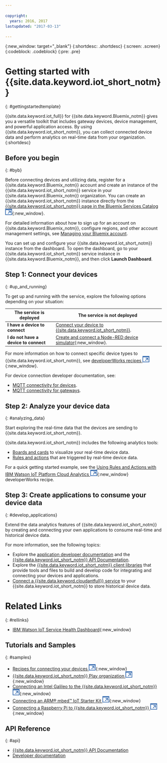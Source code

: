 ```yaml
---

copyright:
  years: 2016, 2017
lastupdated: "2017-03-13"

---
```


{:new_window: target="_blank"}
{:shortdesc: .shortdesc}
{:screen: .screen}
{:codeblock: .codeblock}
{:pre: .pre}

# Getting started with {{site.data.keyword.iot_short_notm}}
{: #gettingstartedtemplate}

{{site.data.keyword.iot_full}} for {{site.data.keyword.Bluemix_notm}} gives you a versatile toolkit that includes gateway devices, device management, and powerful application access. By using {{site.data.keyword.iot_short_notm}}, you can collect connected device data and perform analytics on real-time data from your organization.
{:shortdesc}

## Before you begin
{: #byb}

Before connecting devices and utilizing data, register for a {{site.data.keyword.Bluemix_notm}} account and create an instance of the {{site.data.keyword.iot_short_notm}} service in your {{site.data.keyword.Bluemix_notm}} organization. You can create an {{site.data.keyword.iot_short_notm}} instance directly from the [{{site.data.keyword.iot_short_notm}} page in the Bluemix Services Catalog ![External link icon](../../icons/launch-glyph.svg "External link icon")](https://console.{DomainName}/catalog/services/internet-of-things-platform/){:new_window}.  

For detailed information about how to sign up for an account on {{site.data.keyword.Bluemix_notm}}, configure regions, and other account management settings, see [Managing your Bluemix account](https://console.ng.bluemix.net/docs/admin/account.html#signup).

You can set up and configure your {{site.data.keyword.iot_short_notm}} instance from the dashboard. To open the dashboard, go to your {{site.data.keyword.iot_short_notm}} service instance in  {{site.data.keyword.Bluemix_notm}}, and then click **Launch Dashboard**.

## Step 1: Connect your devices
{: #up_and_running}

To get up and running with the service, explore the following options depending on your situation:

   |   The service is deployed | The service is not deployed
  ------------- | -------------
  **I have a device to connect** | [Connect your device to {{site.data.keyword.iot_short_notm}}](iotplatform_task.html#iotplatform_task).| Explore device connection in the [Play organization demo ![External link icon](../../icons/launch-glyph.svg "External link icon")](http://discover-iot.eu-gb.mybluemix.net/?cm_mc_uid=44491599487314618721024&cm_mc_sid_50200000=1462798151#/play){:new_window}.
  **I do not have a device to connect** | [Create and connect a Node-RED device simulator](nodereddevice_sample.html){:new_window}. | Get started with [Watson IoT Platform Starter](https://console.ng.bluemix.net/docs/starters/IoT/iot500.html).
For more information on how to connect specific device types to {{site.data.keyword.iot_short_notm}}, see [developerWorks recipes ![External link icon](../../icons/launch-glyph.svg "External link icon")](https://developer.ibm.com/recipes/tutorials/category/internet-of-things-iot/){:new_window}.  

For device connection developer documentation, see:
- [MQTT connectivity for devices](devices/mqtt.html).
- [MQTT connectivity for gateways](gateways/mqtt.html).

## Step 2: Analyze your device data
{: #analyzing_data}

Start exploring the real-time data that the devices are sending to {{site.data.keyword.iot_short_notm}}.

{{site.data.keyword.iot_short_notm}} includes the following analytics tools:  
- [Boards and cards](data_visualization.html) to visualize your real-time device data.
- [Rules and actions](analytics.html) that are triggered by real-time device data.

For a quick getting started example, see the [Using Rules and Actions with IBM Watson IoT Platform Cloud Analytics ![External link icon](../../icons/launch-glyph.svg "External link icon")](https://developer.ibm.com/recipes/tutorials/using-rules-and-actions-with-ibm-watson-iot-platform-cloud-analytics/){:new_window} developerWorks recipe.

## Step 3: Create applications to consume your device data
{: #develop_applications}

Extend the data analytics features of {{site.data.keyword.iot_short_notm}} by creating and connecting your own applications to consume real-time and historical device data.

For more information, see the following topics:   
- Explore the [application developer documentation](applications/api.html) and the [{{site.data.keyword.iot_short_notm}} API Documentation](reference/api.html).
- Explore the [{{site.data.keyword.iot_short_notm}} client libraries](iot_platform_client_lib.html) that provide tools and files to build and develop code for integrating and connecting your devices and applications.
- [Connect a {{site.data.keyword.cloudantfull}} service](cloudant_connector.html) to your {{site.data.keyword.iot_short_notm}} to store historical device data.




# Related Links
{: #rellinks}
* [IBM Watson IoT Service Health Dashboard](https://status.internetofthings.ibmcloud.com){:new_window}

## Tutorials and Samples
{: #samples}
* [Recipes for connecting your devices ![External link icon](../../icons/launch-glyph.svg "External link icon")](https://developer.ibm.com/recipes/tutorials/category/internet-of-things-iot/){:new_window}
* [{{site.data.keyword.iot_short_notm}} Play organization ![External link icon](../../icons/launch-glyph.svg "External link icon")](https://play.internetofthings.ibmcloud.com/){:new_window}
* [Connecting an Intel Galileo to the {{site.data.keyword.iot_short_notm}} ![External link icon](../../icons/launch-glyph.svg "External link icon")](https://developer.ibm.com/recipes/tutorials/connect-an-intel-galileo-to-the-internet-of-things-foundation-connect/){:new_window}
* [Connecting an ARM® mbed™ IoT Starter Kit ![External link icon](../../icons/launch-glyph.svg "External link icon")](https://developer.ibm.com/recipes/tutorials/arm-mbed-iot-starter-kit-part-1/){:new_window}
* [Connecting a Raspberry Pi to {{site.data.keyword.iot_short_notm}} ![External link icon](../../icons/launch-glyph.svg "External link icon")](https://developer.ibm.com/recipes/tutorials/raspberry-pi-4/){:new_window}

## API Reference
{: #api}
* [{{site.data.keyword.iot_short_notm}} API Documentation](../reference/api.html)
* [Developer documentation](developer_doc_overview.html)
